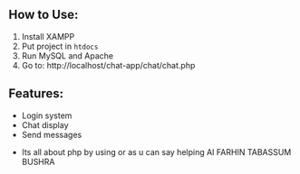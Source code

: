 ## How to Use:
1. Install XAMPP
2. Put project in `htdocs`
3. Run MySQL and Apache
4. Go to: http://localhost/chat-app/chat/chat.php

## Features:
- Login system
- Chat display
- Send messages
*  Its all about php by using or as u can say helping AI
  FARHIN TABASSUM BUSHRA
